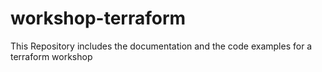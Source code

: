 # workshop-terraform
This Repository includes the documentation and the code examples for a terraform workshop
